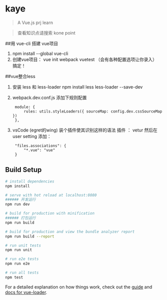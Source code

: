 # kaye

> A Vue.js prj  learn

> 查看知识点请搜索 kone point

##用 vue-cli 搭建 vue项目
 
1. npm install --global vue-cli
2. 创建vue项目： vue init webpack vuetest  （会有各种配置选项让你录入）
搞定！

##vue整合less
1. 安装  less  和 less-loader
npm install less less-loader --save-dev

2. webpack.dev.conf.js 添加下规则配置

		module: {
			rules: utils.styleLoaders({ sourceMap: config.dev.cssSourceMap })
		},


3. vsCode (egret的wing)  装个插件使其识别这样的语法
插件 ： vetur
然后在user setting 添加：

		"files.associations": {
			"*.vue": "vue"
		}









## Build Setup

``` bash
# install dependencies
npm install

# serve with hot reload at localhost:8080
###### 开发运行
npm run dev

# build for production with minification
###### 打包运行
npm run build

# build for production and view the bundle analyzer report
npm run build --report

# run unit tests
npm run unit

# run e2e tests
npm run e2e

# run all tests
npm test
```

For a detailed explanation on how things work, check out the [guide](http://vuejs-templates.github.io/webpack/) and [docs for vue-loader](http://vuejs.github.io/vue-loader).
